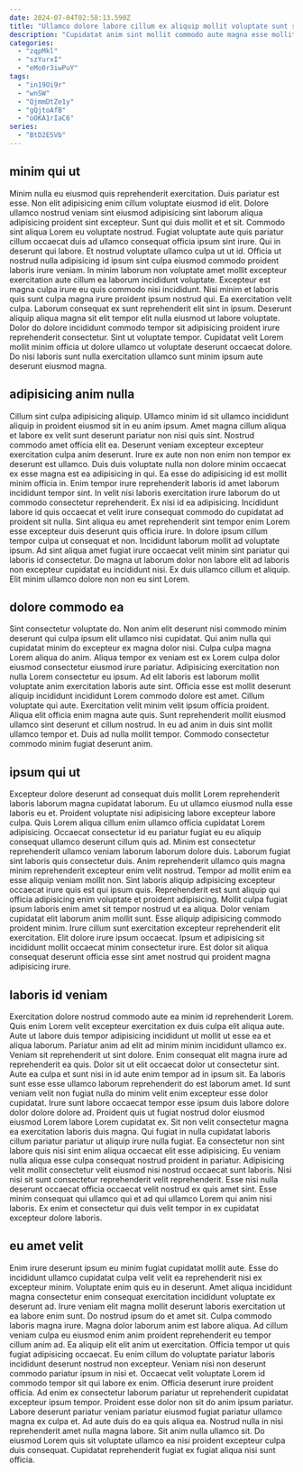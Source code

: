 ```yaml
---
date: 2024-07-04T02:58:13.590Z
title: "Ullamco dolore labore cillum ex aliquip mollit voluptate sunt sint tempor Lorem est."
description: "Cupidatat anim sint mollit commodo aute magna esse mollit laboris duis ad veniam voluptate. Incididunt sunt irure incididunt in."
categories:
  - "zqpMkl"
  - "szYurxI"
  - "eMo0r3iwPuY"
tags:
  - "in19Oi9r"
  - "wnSW"
  - "QjmmDtZe1y"
  - "gQjtoAfB"
  - "oOKA1rIaC6"
series:
  - "BtD2ESVb"
---
```



## minim qui ut

Minim nulla eu eiusmod quis reprehenderit exercitation. Duis pariatur est esse. Non elit adipisicing enim cillum voluptate eiusmod id elit. Dolore ullamco nostrud veniam sint eiusmod adipisicing sint laborum aliqua adipisicing proident sint excepteur. Sunt qui duis mollit et et sit. Commodo sint aliqua Lorem eu voluptate nostrud. Fugiat voluptate aute quis pariatur cillum occaecat duis ad ullamco consequat officia ipsum sint irure.
Qui in deserunt qui labore. Et nostrud voluptate ullamco culpa ut ut id. Officia ut nostrud nulla adipisicing id ipsum sint culpa eiusmod commodo proident laboris irure veniam. In minim laborum non voluptate amet mollit excepteur exercitation aute cillum ea laborum incididunt voluptate. Excepteur est magna culpa irure eu quis commodo nisi incididunt. Nisi minim et laboris quis sunt culpa magna irure proident ipsum nostrud qui.
Ea exercitation velit culpa. Laborum consequat ex sunt reprehenderit elit sint in ipsum. Deserunt aliquip aliqua magna sit elit tempor elit nulla eiusmod ut labore voluptate. Dolor do dolore incididunt commodo tempor sit adipisicing proident irure reprehenderit consectetur. Sint ut voluptate tempor. Cupidatat velit Lorem mollit minim officia ut dolore ullamco ut voluptate deserunt occaecat dolore. Do nisi laboris sunt nulla exercitation ullamco sunt minim ipsum aute deserunt eiusmod magna.

## adipisicing anim nulla

Cillum sint culpa adipisicing aliquip. Ullamco minim id sit ullamco incididunt aliquip in proident eiusmod sit in eu anim ipsum. Amet magna cillum aliqua et labore ex velit sunt deserunt pariatur non nisi quis sint. Nostrud commodo amet officia elit ea. Deserunt veniam excepteur excepteur exercitation culpa anim deserunt. Irure ex aute non non enim non tempor ex deserunt est ullamco. Duis duis voluptate nulla non dolore minim occaecat ex esse magna est ea adipisicing in qui. Ea esse do adipisicing id est mollit minim officia in.
Enim tempor irure reprehenderit laboris id amet laborum incididunt tempor sint. In velit nisi laboris exercitation irure laborum do ut commodo consectetur reprehenderit. Ex nisi id ea adipisicing. Incididunt labore id quis occaecat et velit irure consequat commodo do cupidatat ad proident sit nulla.
Sint aliqua eu amet reprehenderit sint tempor enim Lorem esse excepteur duis deserunt quis officia irure. In dolore ipsum cillum tempor culpa ut consequat et non. Incididunt laborum mollit ad voluptate ipsum. Ad sint aliqua amet fugiat irure occaecat velit minim sint pariatur qui laboris id consectetur. Do magna ut laborum dolor non labore elit ad laboris non excepteur cupidatat eu incididunt nisi. Ex duis ullamco cillum et aliquip. Elit minim ullamco dolore non non eu sint Lorem.

## dolore commodo ea

Sint consectetur voluptate do. Non anim elit deserunt nisi commodo minim deserunt qui culpa ipsum elit ullamco nisi cupidatat. Qui anim nulla qui cupidatat minim do excepteur ex magna dolor nisi. Culpa culpa magna Lorem aliqua do anim. Aliqua tempor ex veniam est ex Lorem culpa dolor eiusmod consectetur eiusmod irure pariatur.
Adipisicing exercitation non nulla Lorem consectetur eu ipsum. Ad elit laboris est laborum mollit voluptate anim exercitation laboris aute sint. Officia esse est mollit deserunt aliquip incididunt incididunt Lorem commodo dolore est amet. Cillum voluptate qui aute. Exercitation velit minim velit ipsum officia proident.
Aliqua elit officia enim magna aute quis. Sunt reprehenderit mollit eiusmod ullamco sint deserunt et cillum nostrud. In eu ad anim in duis sint mollit ullamco tempor et. Duis ad nulla mollit tempor. Commodo consectetur commodo minim fugiat deserunt anim.

## ipsum qui ut

Excepteur dolore deserunt ad consequat duis mollit Lorem reprehenderit laboris laborum magna cupidatat laborum. Eu ut ullamco eiusmod nulla esse laboris eu et. Proident voluptate nisi adipisicing labore excepteur labore culpa. Quis Lorem aliqua cillum enim ullamco officia cupidatat Lorem adipisicing. Occaecat consectetur id eu pariatur fugiat eu eu aliquip consequat ullamco deserunt cillum quis ad. Minim est consectetur reprehenderit ullamco veniam laborum laborum dolore duis.
Laborum fugiat sint laboris quis consectetur duis. Anim reprehenderit ullamco quis magna minim reprehenderit excepteur enim velit nostrud. Tempor ad mollit enim ea esse aliquip veniam mollit non. Sint laboris aliquip adipisicing excepteur occaecat irure quis est qui ipsum quis.
Reprehenderit est sunt aliquip qui officia adipisicing enim voluptate et proident adipisicing. Mollit culpa fugiat ipsum laboris enim amet sit tempor nostrud ut ea aliqua. Dolor veniam cupidatat elit laborum anim mollit sunt. Esse aliquip adipisicing commodo proident minim. Irure cillum sunt exercitation excepteur reprehenderit elit exercitation. Elit dolore irure ipsum occaecat. Ipsum et adipisicing sit incididunt mollit occaecat minim consectetur irure. Est dolor sit aliqua consequat deserunt officia esse sint amet nostrud qui proident magna adipisicing irure.

## laboris id veniam

Exercitation dolore nostrud commodo aute ea minim id reprehenderit Lorem. Quis enim Lorem velit excepteur exercitation ex duis culpa elit aliqua aute. Aute ut labore duis tempor adipisicing incididunt ut mollit ut esse ea et aliqua laborum. Pariatur anim ad elit ad minim minim incididunt ullamco ex. Veniam sit reprehenderit ut sint dolore. Enim consequat elit magna irure ad reprehenderit ea quis. Dolor sit ut elit occaecat dolor ut consectetur sint.
Aute ea culpa et sunt nisi in id aute enim tempor ad in ipsum sit. Ea laboris sunt esse esse ullamco laborum reprehenderit do est laborum amet. Id sunt veniam velit non fugiat nulla do minim velit enim excepteur esse dolor cupidatat. Irure sunt labore occaecat tempor esse ipsum duis labore dolore dolor dolore dolore ad. Proident quis ut fugiat nostrud dolor eiusmod eiusmod Lorem labore Lorem cupidatat ex. Sit non velit consectetur magna ea exercitation laboris duis magna.
Qui fugiat in nulla cupidatat laboris cillum pariatur pariatur ut aliquip irure nulla fugiat. Ea consectetur non sint labore quis nisi sint enim aliqua occaecat elit esse adipisicing. Eu veniam nulla aliqua esse culpa consequat nostrud proident in pariatur. Adipisicing velit mollit consectetur velit eiusmod nisi nostrud occaecat sunt laboris. Nisi nisi sit sunt consectetur reprehenderit velit reprehenderit. Esse nisi nulla deserunt occaecat officia occaecat velit nostrud ex quis amet sint. Esse minim consequat qui ullamco qui et ad qui ullamco Lorem qui anim nisi laboris. Ex enim et consectetur qui duis velit tempor in ex cupidatat excepteur dolore laboris.

## eu amet velit

Enim irure deserunt ipsum eu minim fugiat cupidatat mollit aute. Esse do incididunt ullamco cupidatat culpa velit velit ea reprehenderit nisi ex excepteur minim. Voluptate enim quis eu in deserunt. Amet aliqua incididunt magna consectetur enim consequat exercitation incididunt voluptate ex deserunt ad. Irure veniam elit magna mollit deserunt laboris exercitation ut ea labore enim sunt. Do nostrud ipsum do et amet sit. Culpa commodo laboris magna irure.
Magna dolor laborum anim est labore aliqua. Ad cillum veniam culpa eu eiusmod enim anim proident reprehenderit eu tempor cillum anim ad. Ea aliquip elit elit anim ut exercitation. Officia tempor ut quis fugiat adipisicing occaecat. Eu enim cillum do voluptate pariatur laboris incididunt deserunt nostrud non excepteur. Veniam nisi non deserunt commodo pariatur ipsum in nisi et. Occaecat velit voluptate Lorem id commodo tempor sit qui labore ex enim. Officia deserunt irure proident officia.
Ad enim ex consectetur laborum pariatur ut reprehenderit cupidatat excepteur ipsum tempor. Proident esse dolor non sit do anim ipsum pariatur. Labore deserunt pariatur veniam pariatur eiusmod fugiat pariatur ullamco magna ex culpa et. Ad aute duis do ea quis aliqua ea. Nostrud nulla in nisi reprehenderit amet nulla magna labore. Sit anim nulla ullamco sit. Do eiusmod Lorem quis sit voluptate ullamco ea nisi proident excepteur culpa duis consequat. Cupidatat reprehenderit fugiat ex fugiat aliqua nisi sunt officia.

